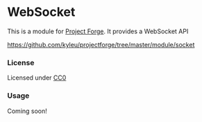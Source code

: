 # WebSocket

This is a module for [Project Forge](https://projectforge.dev). It provides a WebSocket API

https://github.com/kyleu/projectforge/tree/master/module/socket

### License

Licensed under [CC0](https://creativecommons.org/publicdomain/zero/1.0)

### Usage

Coming soon!
